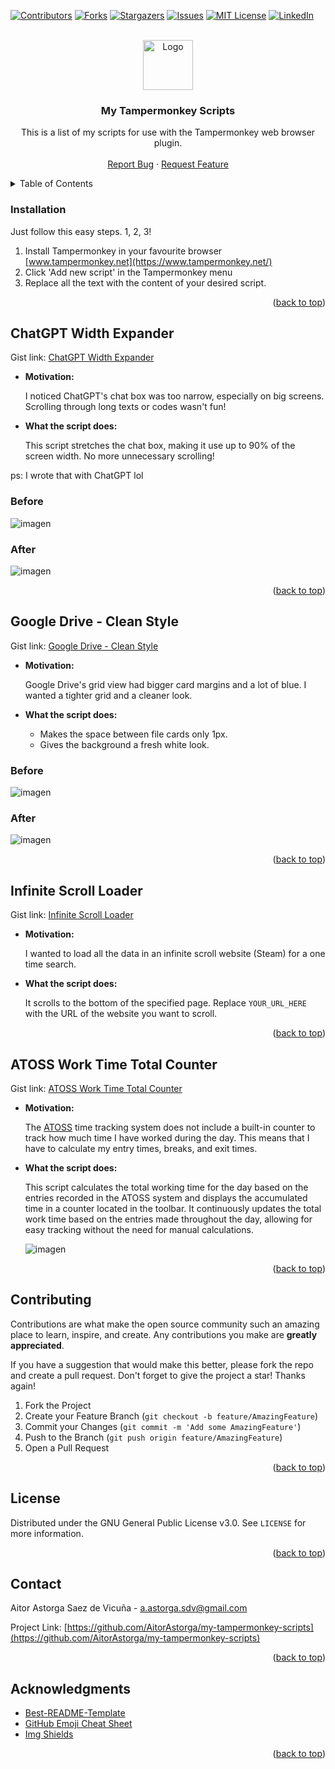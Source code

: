 <a name="readme-top"></a>

<!-- PROJECT SHIELDS -->
<!--
*** I'm using markdown "reference style" links for readability.
*** Reference links are enclosed in brackets [ ] instead of parentheses ( ).
*** See the bottom of this document for the declaration of the reference variables
*** for contributors-url, forks-url, etc. This is an optional, concise syntax you may use.
*** https://www.markdownguide.org/basic-syntax/#reference-style-links
-->
[![Contributors][contributors-shield]][contributors-url]
[![Forks][forks-shield]][forks-url]
[![Stargazers][stars-shield]][stars-url]
[![Issues][issues-shield]][issues-url]
[![MIT License][license-shield]][license-url]
[![LinkedIn][linkedin-shield]][linkedin-url]


<!-- PROJECT LOGO -->
<br />
<div align="center">
  <a href="https://github.com/AitorAstorga/my-tampermonkey-scripts">
    <img src="https://github.com/othneildrew/Best-README-Template/raw/master/images/logo.png" alt="Logo" width="80" height="80">
  </a>

  <h3 align="center">My Tampermonkey Scripts</h3>

  <p align="center">
    This is a list of my scripts for use with the Tampermonkey web browser plugin.
    <br />
    <br />
    <a href="https://github.com/AitorAstorga/my-tampermonkey-scripts/issues">Report Bug</a>
    ·
    <a href="https://github.com/AitorAstorga/my-tampermonkey-scripts/issues">Request Feature</a>
  </p>
</div>


<!-- TABLE OF CONTENTS -->
<details>
  <summary>Table of Contents</summary>
  <ol>
    <li><a href="#installation">Installation</a></li>
    <li><a href="#chatgpt-width-expander">ChatGPT Width Expander</a></li>
    <li><a href="#google-drive---clean-style">Google Drive - Clean Style</a></li>
    <li><a href="#infinite-scroll-loader">Infinite Scroll Loader</a></li>
    <li><a href="#atoss-work-time-total-counter">ATOSS Work Time Total Counter</a></li>
    <li><a href="#contributing">Contributing</a></li>
    <li><a href="#license">License</a></li>
    <li><a href="#contact">Contact</a></li>
    <li><a href="#acknowledgments">Acknowledgments</a></li>
  </ol>
</details>

### Installation

Just follow this easy steps. 1, 2, 3!

1. Install Tampermonkey in your favourite browser [www.tampermonkey.net](https://www.tampermonkey.net/)
2. Click 'Add new script' in the Tampermonkey menu
3. Replace all the text with the content of your desired script.

<p align="right">(<a href="#readme-top">back to top</a>)</p>


## ChatGPT Width Expander
Gist link: [ChatGPT Width Expander](https://gist.github.com/AitorAstorga/cae2b3deddd112ef8306f421b7f13f78)

- **Motivation:**

  I noticed ChatGPT's chat box was too narrow, especially on big screens. Scrolling through long texts or codes wasn't fun!

- **What the script does:**

  This script stretches the chat box, making it use up to 90% of the screen width. No more unnecessary scrolling!

ps: I wrote that with ChatGPT lol

### Before
![imagen](https://github.com/AitorAstorga/my-tampermonkey-scripts/assets/44289776/597f99ff-c541-4758-8dfa-f96eed570914)

### After
![imagen](https://github.com/AitorAstorga/my-tampermonkey-scripts/assets/44289776/9e8942ca-f361-4df9-b8d6-9f26b7c53b11)

<p align="right">(<a href="#readme-top">back to top</a>)</p>


## Google Drive - Clean Style
Gist link: [Google Drive - Clean Style](https://gist.github.com/AitorAstorga/424f34600d7c46e28aba1d6a540aa346)

- **Motivation:**

  Google Drive's grid view had bigger card margins and a lot of blue. I wanted a tighter grid and a cleaner look.

- **What the script does:**
  - Makes the space between file cards only 1px.
  - Gives the background a fresh white look.

### Before
![imagen](https://github.com/AitorAstorga/my-tampermonkey-scripts/assets/44289776/78042a90-6b21-45b7-865e-e50a19b2c2eb)

### After
![imagen](https://github.com/AitorAstorga/my-tampermonkey-scripts/assets/44289776/96f6baa8-0dd6-4ca9-8048-57156039b2f4)

<p align="right">(<a href="#readme-top">back to top</a>)</p>


## Infinite Scroll Loader
Gist link: [Infinite Scroll Loader ](https://gist.github.com/AitorAstorga/91de98a723043c01dbd155e303fcf121)

- **Motivation:**

  I wanted to load all the data in an infinite scroll website (Steam) for a one time search.

- **What the script does:**

   It scrolls to the bottom of the specified page. Replace `YOUR_URL_HERE` with the URL of the website you want to scroll.

<p align="right">(<a href="#readme-top">back to top</a>)</p>


## ATOSS Work Time Total Counter
Gist link: [ATOSS Work Time Total Counter](https://gist.github.com/AitorAstorga/dba22f8be294c3f36e28830259670053)

- **Motivation:**

  The [ATOSS](https://www.atoss.com/) time tracking system does not include a built-in counter to track how much time I have worked during the day. This means that I have to calculate my entry times, breaks, and exit times.

- **What the script does:**

  This script calculates the total working time for the day based on the entries recorded in the ATOSS system and displays the accumulated time in a counter located in the toolbar. It continuously updates the total work time based on the entries made throughout the day, allowing for easy tracking without the need for manual calculations.

  ![imagen](https://github.com/user-attachments/assets/11f75e10-f7b9-4821-bcae-3b1923b0fa88)


<p align="right">(<a href="#readme-top">back to top</a>)</p>

<!-- CONTRIBUTING -->
## Contributing

Contributions are what make the open source community such an amazing place to learn, inspire, and create. Any contributions you make are **greatly appreciated**.

If you have a suggestion that would make this better, please fork the repo and create a pull request.
Don't forget to give the project a star! Thanks again!

1. Fork the Project
2. Create your Feature Branch (`git checkout -b feature/AmazingFeature`)
3. Commit your Changes (`git commit -m 'Add some AmazingFeature'`)
4. Push to the Branch (`git push origin feature/AmazingFeature`)
5. Open a Pull Request

<p align="right">(<a href="#readme-top">back to top</a>)</p>


<!-- LICENSE -->
## License

Distributed under the GNU General Public License v3.0. See `LICENSE` for more information.

<p align="right">(<a href="#readme-top">back to top</a>)</p>


<!-- CONTACT -->
## Contact

Aitor Astorga Saez de Vicuña - a.astorga.sdv@gmail.com

Project Link: [https://github.com/AitorAstorga/my-tampermonkey-scripts](https://github.com/AitorAstorga/my-tampermonkey-scripts)

<p align="right">(<a href="#readme-top">back to top</a>)</p>


<!-- ACKNOWLEDGMENTS -->
## Acknowledgments

* [Best-README-Template](https://github.com/othneildrew/Best-README-Template)
* [GitHub Emoji Cheat Sheet](https://www.webpagefx.com/tools/emoji-cheat-sheet)
* [Img Shields](https://shields.io)

<p align="right">(<a href="#readme-top">back to top</a>)</p>


<!-- MARKDOWN LINKS & IMAGES -->
<!-- https://www.markdownguide.org/basic-syntax/#reference-style-links -->
[contributors-shield]: https://img.shields.io/github/contributors/AitorAstorga/my-tampermonkey-scripts.svg?style=for-the-badge
[contributors-url]: https://github.com/AitorAstorga/my-tampermonkey-scripts/graphs/contributors
[forks-shield]: https://img.shields.io/github/forks/AitorAstorga/my-tampermonkey-scripts.svg?style=for-the-badge
[forks-url]: https://github.com/AitorAstorga/my-tampermonkey-scripts/network/members
[stars-shield]: https://img.shields.io/github/stars/AitorAstorga/my-tampermonkey-scripts.svg?style=for-the-badge
[stars-url]: https://github.com/AitorAstorga/my-tampermonkey-scripts/stargazers
[issues-shield]: https://img.shields.io/github/issues/AitorAstorga/my-tampermonkey-scripts.svg?style=for-the-badge
[issues-url]: https://github.com/AitorAstorga/my-tampermonkey-scripts/issues
[license-shield]: https://img.shields.io/github/license/AitorAstorga/my-tampermonkey-scripts.svg?style=for-the-badge
[license-url]: https://github.com/AitorAstorga/my-tampermonkey-scripts/blob/master/LICENSE
[linkedin-shield]: https://img.shields.io/badge/-LinkedIn-black.svg?style=for-the-badge&logo=linkedin&colorB=555
[linkedin-url]: https://linkedin.com/in/aitor-astorga-saez-de-vicuña
[product-screenshot]: images/screenshot.png
